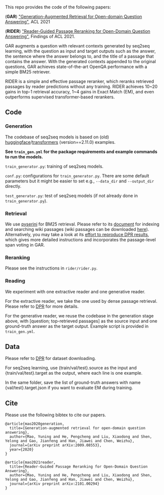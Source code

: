 This repo provides the code of the following papers:

(**GAR**) ["Generation-Augmented Retrieval for Open-domain Question Answering"](https://arxiv.org/abs/2009.08553), ACL 2021

(**RIDER**) ["Reader-Guided Passage Reranking for Open-Domain Question Answering"](https://arxiv.org/abs/2101.00294), Findings of ACL 2021.



GAR augments a question with relevant contexts generated by seq2seq learning, with the question as input and target outputs such as the answer, the sentence where the answer belongs to, and the title of a passage that contains the answer. With the generated contexts appended to the original questions, GAR achieves state-of-the-art OpenQA performance with a simple BM25 retriever.

RIDER is a simple and effective passage reranker, which reranks retrieved passages by reader predictions without any training. RIDER achieves 10~20 gains in top-1 retrieval accuracy, 1~4 gains in Exact Match (EM), and even outperforms supervised transformer-based rerankers.



## Code

### Generation

The codebase of seq2seq models is based on (old) [huggingface](https://github.com/huggingface)/[transformers](https://github.com/huggingface/transformers) (version==2.11.0) examples. 

**See  `train_gen.yml` for the package requirements and example commands to run the models.** 

`train_generator.py`: training of seq2seq models.

`conf.py`: configurations for `train_generator.py`.  There are some default parameters but it might be easier to set e.g., `--data_dir` and `--output_dir` directly.

`test_generator.py`: test of seq2seq models (if not already done in `train_generator.py`).



### Retrieval

We use [pyserini](https://github.com/castorini/pyserini) for BM25 retrieval. Please refer to its [document](https://github.com/castorini/pyserini/#how-do-i-index-and-search-my-own-documents) for indexing and searching wiki passages (wiki passages can be downloaded [here](https://github.com/facebookresearch/DPR#resources--data-formats)). Alternatively, you may take a look at its [effort to reproduce DPR results](https://github.com/castorini/pyserini/blob/master/docs/experiments-dpr.md), which gives more detailed instructions and incorporates the passage-level span voting in GAR.



### Reranking

Please see the instructions in `rider/rider.py`.



### Reading

We experiment with one extractive reader and one generative reader. 

For the extractive reader, we take the one used by dense passage retrieval. Please refer to [DPR](https://github.com/facebookresearch/DPR) for more details. 

For the generative reader, we reuse the codebase in the generation stage above, with [question; top-retrieved passages] as the source input and one ground-truth answer as the target output. Example script is provided in `train_gen.yml`.



## Data

Please refer to [DPR](https://github.com/facebookresearch/DPR#resources--data-formats) for dataset downloading.

For seq2seq learning, use {train/val/test}.source as the input and {train/val/test}.target as the output, where each line is one example. 

In the same folder, save the list of ground-truth answers with name {val/test}.target.json if you want to evaluate EM during training.



## Cite

Please use the following bibtex to cite our papers. 

```
@article{mao2020generation,
  title={Generation-augmented retrieval for open-domain question answering},
  author={Mao, Yuning and He, Pengcheng and Liu, Xiaodong and Shen, Yelong and Gao, Jianfeng and Han, Jiawei and Chen, Weizhu},
  journal={arXiv preprint arXiv:2009.08553},
  year={2020}
}

@article{mao2021reader,
  title={Reader-Guided Passage Reranking for Open-Domain Question Answering},
  author={Mao, Yuning and He, Pengcheng and Liu, Xiaodong and Shen, Yelong and Gao, Jianfeng and Han, Jiawei and Chen, Weizhu},
  journal={arXiv preprint arXiv:2101.00294}
}

```



